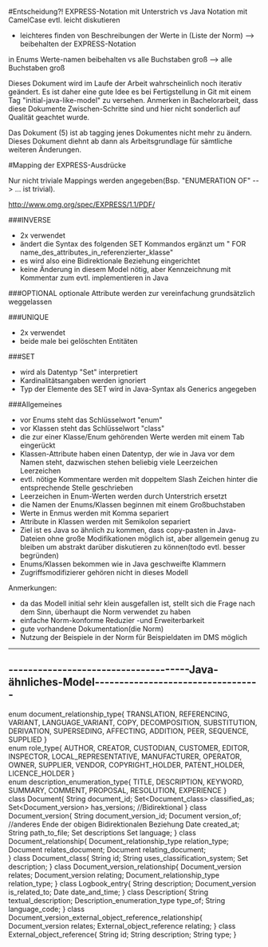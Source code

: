 #Entscheidung?! 
EXPRESS-Notation mit Unterstrich vs Java Notation mit CamelCase
evtl. leicht diskutieren
- leichteres finden von Beschreibungen der Werte in (Liste der Norm)
--> beibehalten der EXPRESS-Notation

in Enums Werte-namen beibehalten vs alle Buchstaben groß
--> alle Buchstaben groß

Dieses Dokument wird im Laufe der Arbeit wahrscheinlich noch iterativ geändert.
Es ist daher eine gute Idee es bei Fertigstellung in Git mit einem Tag "initial-java-like-model" zu versehen.
Anmerken in Bachelorarbeit, dass diese Dokumente Zwischen-Schritte sind und hier nicht
sonderlich auf Qualität geachtet wurde.

Das Dokument (5) ist ab tagging jenes Dokumentes nicht mehr zu ändern.
Dieses Dokument diehnt ab dann als Arbeitsgrundlage für sämtliche weiteren Änderungen.

#Mapping der EXPRESS-Ausdrücke

Nur nicht triviale Mappings werden angegeben(Bsp. "ENUMERATION OF" --> ... ist trivial).

http://www.omg.org/spec/EXPRESS/1.1/PDF/

###INVERSE
- 2x verwendet
- ändert die Syntax des folgenden SET Kommandos ergänzt um " FOR name_des_attributes_in_referenzierter_klasse"
- es wird also eine Bidirektionale Beziehung eingerichtet
- keine Änderung in diesem Model nötig, aber Kennzeichnung mit Kommentar zum evtl. implementieren in Java

###OPTIONAL
optionale Attribute werden zur vereinfachung grundsätzlich weggelassen

###UNIQUE
- 2x verwendet
- beide male bei gelöschten Entitäten

###SET
- wird als Datentyp "Set" interpretiert
- Kardinalitätsangaben werden ignoriert
- Typ der Elemente des SET wird in Java-Syntax als Generics angegeben

###Allgemeines
- vor Enums steht das Schlüsselwort "enum"
- vor Klassen steht das Schlüsselwort "class"
- die zur einer Klasse/Enum gehörenden Werte werden mit einem Tab eingerückt
- Klassen-Attribute haben einen Datentyp, der wie in Java vor dem Namen steht, dazwischen stehen beliebig viele Leerzeichen Leerzeichen
- evtl. nötige Kommentare werden mit doppeltem Slash Zeichen hinter die entsprechende Stelle geschrieben
- Leerzeichen in Enum-Werten werden durch Unterstrich ersetzt
- die Namen der Enums/Klassen beginnen mit einem Großbuchstaben
- Werte in Enmus werden mit Komma separiert
- Attribute in Klassen werden mit Semikolon separiert
- Ziel ist es Java so ähnlich zu kommen, dass copy-pasten in Java-Dateien ohne große Modifikationen möglich ist,
aber allgemein genug zu bleiben um abstrakt darüber diskutieren zu können(todo evtl. besser begründen)
- Enums/Klassen bekommen wie in Java geschweifte Klammern
- Zugriffsmodifizierer gehören nicht in dieses Modell

Anmerkungen:
- da das Modell initial sehr klein ausgefallen ist, stellt sich die Frage nach dem Sinn,
überhaupt die Norm verwendet zu haben
- einfache Norm-konforme Reduzier -und Erweiterbarkeit
- gute vorhandene Dokumentation(die Norm)
- Nutzung der Beispiele in der Norm für Beispieldaten im DMS möglich

-------------------------------------------------------------------------------------------
-------------------------------------Java-ähnliches-Model----------------------------------
-------------------------------------------------------------------------------------------

enum document_relationship_type{
    TRANSLATION,
    REFERENCING,
    VARIANT,
    LANGUAGE_VARIANT,
    COPY,
    DECOMPOSITION,
    SUBSTITUTION,
    DERIVATION,
    SUPERSEDING,
    AFFECTING,
    ADDITION,
    PEER,
    SEQUENCE,
    SUPPLIED
}    
enum role_type{
    AUTHOR,
    CREATOR,
    CUSTODIAN,
    CUSTOMER,
    EDITOR,
    INSPECTOR,
    LOCAL_REPRESENTATIVE,
    MANUFACTURER,
    OPERATOR,
    OWNER,
    SUPPLIER,
    VENDOR,
    COPYRIGHT_HOLDER,
    PATENT_HOLDER,
    LICENCE_HOLDER
}    
enum description_enumeration_type{
    TITLE,
    DESCRIPTION,
    KEYWORD,
    SUMMARY,
    COMMENT,
    PROPOSAL,
    RESOLUTION,
    EXPERIENCE
}    
class Document{
    String document_id;
    Set<Document_class> classified_as;
    Set<Document_version> has_versions; //Bidirektional
}
class Document_version{
    String document_version_id;
    Document version_of;    //anderes Ende der obigen Bidirektionalen Beziehung
    Date created_at;
    String path_to_file;
    Set<Description> descriptions
    Set<String> language;
}
class Document_relationship{
    Document_relationship_type relation_type;
    Document relates_document;
    Document relating_document;   
}
class Document_class{
    String id;
    String uses_classification_system;
    Set<Description> description;
}
class Document_version_relationship{
    Document_version relates;
    Document_version relating;
    Document_relationship_type relation_type;
}
class Logbook_entry{
    String description;
    Document_version is_related_to;
    Date date_and_time;
}
class Description{
    String textual_description;
    Description_enumeration_type type_of;
    String language_code;
}
class Document_version_external_object_reference_relationship{
    Document_version relates;
    External_object_reference relating;
}
class External_object_reference{
    String id;
    String description;
    String type;
}


























    